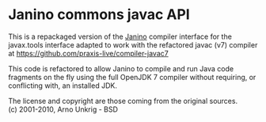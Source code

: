 Janino commons javac API
========================

This is a repackaged version of the [Janino](http://docs.codehaus.org/display/JANINO/Home) compiler interface for the
javax.tools interface adapted to work with the refactored javac (v7) compiler at
https://github.com/praxis-live/compiler-javac7

This code is refactored to allow Janino to compile and run Java code fragments on the fly using the full OpenJDK 7
compiler without requiring, or conflicting with, an installed JDK.

The license and copyright are those coming from the original sources.  
(c) 2001-2010, Arno Unkrig - BSD
